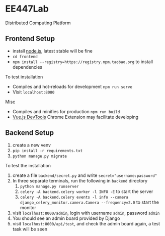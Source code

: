 # EE447Lab
Distributed Computing Platform


## Frontend Setup

- install [node.js](https://nodejs.org/en/), latest stable will be fine
- `cd frontend`
- `npm install --registry=https://registry.npm.taobao.org` to install dependencies

To test installation

- Compiles and hot-reloads for development `npm run serve`
- Visit `localhost:8080`

Misc

- Compiles and minifies for production `npm run build`
- [Vue.js DevTools](https://chrome.google.com/webstore/detail/nhdogjmejiglipccpnnnanhbledajbpd) Chrome Extension may facilitate developing


## Backend Setup

1. create a new venv
2. `pip install -r requirements.txt`
3. `python manage.py migrate`

To test the installation

1. create a file `backend/secret.py` and write `secret="username:password"`
2. In three separate terminals, run the following in `backend` directory
   1. `python manage.py runserver`
   2. `celery -A backend.celery worker -l INFO -E` to start the server
   3. `celery -A backend.celery events -l info --camera django_celery_monitor.camera.Camera --frequency=2.0` to start the monitor
3. visit `localhost:8000/admin`, login with username `admin`, password `admin`
4. You should see an admin board provided by Django
5. visit `localhost:8000/api/test`, and check the admin board again, a test task will be seen

